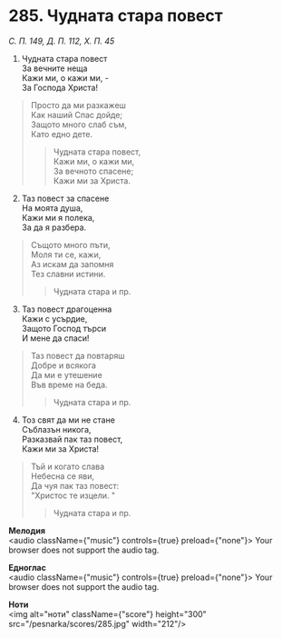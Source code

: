 # 285. Чудната стара повест

_С. П. 149, Д. П. 112, Х. П. 45_

1. Чудната стара повест  
За вечните неща  
Кажи ми, о кажи ми, -  
За Господа Христа!  

> Просто да ми разкажеш  
> Как наший Спас дойде;  
> Защото много слаб съм,  
> Като едно дете.  
> > Чудната стара повест,  
> > Кажи ми, о кажи ми,  
> > За вечното спасене;  
> > Кажи ми за Христа.  

2. Таз повест за спасене  
На моята душа,  
Кажи ми я полека,  
За да я разбера.  

> Същото много пъти,  
> Моля ти се, кажи,  
> Аз искам да запомня  
> Тез славни истини.  
> > Чудната стара и пр.  

3. Таз повест драгоценна  
Кажи с усърдие,  
Защото Господ търси  
И мене да спаси!  

> Таз повест да повтаряш  
> Добре и всякога  
> Да ми е утешение  
> Във време на беда.  
> > Чудната стара и пр.  

4. Тоз свят да ми не стане  
Съблазън никога,  
Разказвай пак таз повест,  
Кажи ми за Христа!  

> Тъй и когато слава  
> Небесна се яви,  
> Да чуя пак таз повест:  
> "Христос те изцели. "  
> > Чудната стара и пр.

**Мелодия**  
<audio className={"music"} controls={true} preload={"none"}>
    <source src="/pesnarka/mp3/285.mp3" type="audio/mpeg"/>
    Your browser does not support the audio tag.
</audio>

**Едноглас**  
<audio className={"music"} controls={true} preload={"none"}>
    <source src="/pesnarka/transp/285.mp3" type="audio/mpeg"/>
    Your browser does not support the audio tag.
</audio>

**Ноти**  
<img alt="ноти" className={"score"} height="300" src="/pesnarka/scores/285.jpg" width="212"/>
